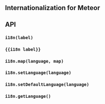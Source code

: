 ## Internationalization for Meteor


## API

### `i18n(label)`

### `{{i18n label}}`

### `i18n.map(language, map)`

### `i18n.setLanguage(language)`

### `i18n.setDefaultLanguage(language)`

### `i18n.getLanguage()`



